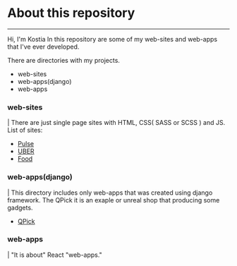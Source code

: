 # About this repository
---
Hi, I'm Kostia 
In this repository are some of my web-sites and web-apps that I've ever developed. 

There are directories with my projects. 
 - web-sites
 - web-apps(django) 
 - web-apps



### **web-sites**
| There are just single page sites with HTML, CSS( SASS or SCSS ) and JS.
List of sites:
  - [Pulse](https://kostiadubohrii.github.io/web-sites/pulse/src/)
  - [UBER](https://kostiadubohrii.github.io/web-sites/UDER_course/src/)
  - [Food](https://kostiadubohrii.github.io/web-sites/food/)


### **web-apps(django)**
  | This directory includes only web-apps that was created using django framework. The QPick it is an exaple or unreal shop that producing some gadgets.
  - [QPick](https://kostiadubohrii.github.io/web-apps(django)/qpick(skeleton)/src/index.html)
### **web-apps**
  | "It is about" React "web-apps."